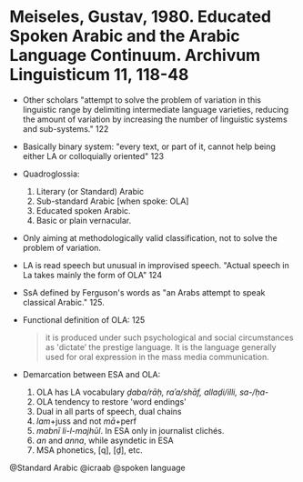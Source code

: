# Meiseles, Gustav, 1980. Educated Spoken Arabic and the Arabic Language Continuum. Archivum Linguisticum 11, 118-48

- Other scholars "attempt to solve the problem of variation in this linguistic range by delimiting intermediate language varieties, reducing the amount of variation by increasing the number of linguistic systems and sub-systems." 122

- Basically binary system:  "every text, or part of it, cannot help being either LA or colloquially oriented"  123

- Quadroglossia:
    1. Literary (or Standard) Arabic
    2. Sub-standard Arabic [when spoke: OLA]
    3. Educated spoken Arabic.
    4. Basic or plain vernacular.

- Only aiming at methodologically valid classification, not to solve the problem of variation.

- LA is read speech but unusual in improvised speech. "Actual speech in La takes mainly the form of OLA" 124

- SsA defined by Ferguson's words as "an Arabs attempt to speak classical Arabic."  125.

- Functional definition of OLA: 125 

    > it is produced under such psychological and social circumstances as 'dictate’ the prestige language. It is the language generally used for oral expression in the mass media communication.

- Demarcation between ESA and OLA:
	1.	OLA has LA vocabulary *ḏaba/rāḥ, raʾa/shāf, allaḏi/illi, sa-/ḥa-*
	2.	OLA tendency to restore 'word endings' 
	3.	Dual in all parts of speech, dual chains
	4.	*lam*+juss and not *mā*+perf
	5.	*mabnī li-l-majhūl*. In ESA only in journalist clichés.
	6.	*an* and *anna*, while asyndetic in ESA
	7.	MSA phonetics, [q], [ḏ], etc.

@Standard Arabic
@icraab
@spoken language

